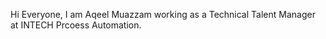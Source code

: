 Hi Everyone, I am Aqeel Muazzam working as a Technical Talent Manager at INTECH Prcoess Automation. 
